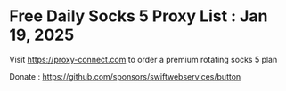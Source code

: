 Free Daily Socks 5 Proxy List : Jan 19, 2025
=============================================

Visit https://proxy-connect.com to order a premium rotating socks 5 plan

Donate : https://github.com/sponsors/swiftwebservices/button
